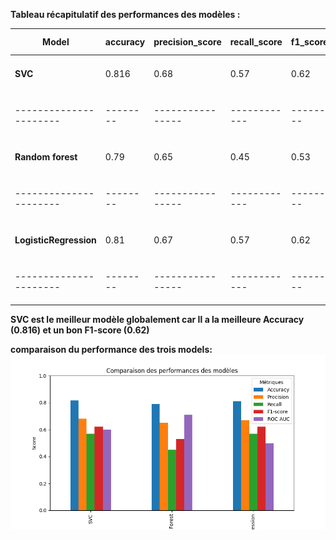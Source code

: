 **Tableau récapitulatif des performances des modèles :**

|Model|accuracy|precision_score |recall_score|f1_score|roc_auc_score  |ROC                                       |matrice confusion                       |
|----------------------|--------|----------------|------------|--------|---------------|------------|---------------|
|**SVC**|0.816|0.68|0.57|0.62|0.60|<img src="SVC/courbe_roc.png" width="150"/>|<img src="SVC/matrice_confusion.png" width="150"/>       |
|----------------------|--------|----------------|------------|--------|---------------|------------|---------------|
|**Random forest**|0.79|0.65|0.45|0.53|0.71|<img src="RandomForest/curv_roc.png" width="150"/>|<img src="RandomForest/matrice_confusion.png" width="150"/> 
|----------------------|--------|----------------|------------|--------|---------------|------------|---------------|
|**LogisticRegression**|0.81|0.67|0.57|0.62|0.5|<img src="logisticregression/Figure_1.png" width="150"/>|<img src="logisticregression/matrice_confusion.png" width="150"/> 
|----------------------|--------|----------------|------------|--------|---------------|------------|---------------|

**SVC est le meilleur modèle globalement car Il a la meilleure Accuracy (0.816) et un bon F1-score (0.62)**

**comparaison du performance des trois models:**
![comparaison du performance ](bar.png)


